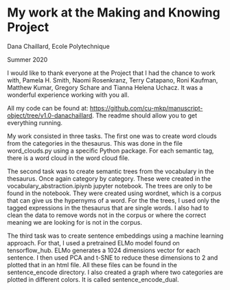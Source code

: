 # My work at the Making and Knowing Project

Dana Chaillard, Ecole Polytechnique

Summer 2020

I would like to thank everyone at the Project that I had the chance to
work with, Pamela H. Smith, Naomi Rosenkranz, Terry Catapano, Roni
Kaufman, Matthew Kumar, Gregory Schare and Tianna Helena Uchacz. It was a
wonderful experience working with you all.

All my code can be found at:
<https://github.com/cu-mkp/manuscript-object/tree/v1.0-danachaillard>.
The readme should allow you to get everything running.

My work consisted in three tasks. The first one was to create word clouds
from the categories in the thesaurus. This was done in the file word_clouds.py
using a specific Python package. For each semantic tag, there is a word cloud in
the word cloud file.

The second task was to create semantic trees from the vocabulary in the
thesaurus. Once again category by category. These were created in the
vocabulary_abstraction.ipiynb jupyter notebook. The trees are only to be found
in the notebook. They were created using wordnet, which is a corpus that can
give us the hypernyms of a word. For the the trees, I used only the tagged
expressions in the thesaurus that are single words. I also had to clean the data
to remove words not in the corpus or where the correct meaning we are
looking for is not in the corpus.

The third task was to create sentence embeddings using a machine
learning approach. For that, I used a pretrained ELMo model found on
tensorflow_hub. ELMo generates a 1024 dimensions vector for each sentence. I
then used PCA and t-SNE to reduce these dimensions to 2 and plotted that in
an html file. All these files can be found in the sentence_encode directory. I
also created a graph where two categories are plotted in different colors. It is
called sentence_encode_dual.


